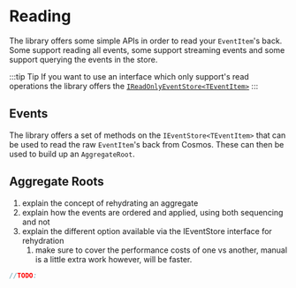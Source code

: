 # Reading

The library offers some simple APIs in order to read your `EventItem`'s back. Some support reading all events, some support streaming events and some support querying the events in the store.

:::tip Tip
If you want to use an interface which only support's read operations the library offers the [`IReadOnlyEventStore<TEventItem>`](https://github.com/IEvangelist/azure-cosmos-dotnet-repository/blob/main/src/Microsoft.Azure.CosmosEventSourcing/Stores/IReadOnlyEventStore.cs)
:::

## Events

The library offers a set of methods on the `IEventStore<TEventItem>` that can be used to read the raw `EventItem`'s back from Cosmos. These can then be used to build up an `AggregateRoot`.

## Aggregate Roots

1. explain the concept of rehydrating an aggregate
1. explain how the events are ordered and applied, using both sequencing and not
1. explain the different option available via the IEventStore interface for rehydration
    1. make sure to cover the performance costs of one vs another, manual is a little extra work however, will be faster.

```csharp
//TODO:
```